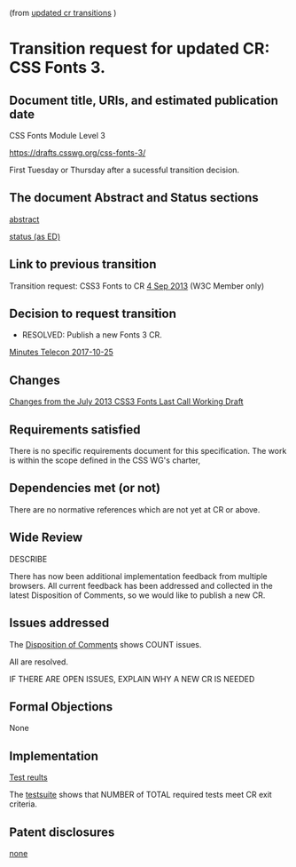 (from [updated cr transitions](https://www.w3.org/Guide/transitions?profile=CR&cr=substantive) )

# Transition request for updated CR: CSS Fonts 3.

## Document title, URIs, and estimated publication date

CSS Fonts Module Level 3

https://drafts.csswg.org/css-fonts-3/

First Tuesday or Thursday after a sucessful transition decision.

## The document Abstract and Status sections

[abstract](https://drafts.csswg.org/css-fonts-3/#abstract)

[status (as ED)](https://drafts.csswg.org/css-fonts-3/#status)

## Link to previous transition

Transition request: CSS3 Fonts to CR
[4 Sep 2013](https://lists.w3.org/Archives/Member/chairs/2013JulSep/0104.html) (W3C Member only)

## Decision to request transition

  - RESOLVED: Publish a new Fonts 3 CR.

[Minutes Telecon 2017-10-25](https://lists.w3.org/Archives/Public/www-style/2017Oct/0044.html)

## Changes

[Changes from the July 2013 CSS3 Fonts Last Call Working Draft](https://drafts.csswg.org/css-fonts-3/#recent-changes)

## Requirements satisfied

There is no specific requirements document for this specification. The work
is within the scope defined in the CSS WG's charter,

## Dependencies met (or not)

There are no normative references which are not yet at CR or above.

## Wide Review

DESCRIBE

There has now been additional implementation feedback from multiple browsers.
All current feedback has been addressed and collected in the latest Disposition
of Comments, so we would like to publish a new CR.

## Issues addressed

The [Disposition of Comments](https://drafts.csswg.org/DIRECTORY/ISSUES) shows COUNT issues.

All are resolved.

IF THERE ARE OPEN ISSUES, EXPLAIN WHY A NEW CR IS NEEDED

## Formal Objections

None

## Implementation

[Test reults](https://test.csswg.org/suites/TEST_DIR/nightly-unstable/)

The [testsuite](https://test.csswg.org/harness/results/TEST_DIR/grouped/) shows that
NUMBER of TOTAL required tests meet CR exit criteria.

## Patent disclosures

[none](https://www.w3.org/2004/01/pp-impl/32061/status)
